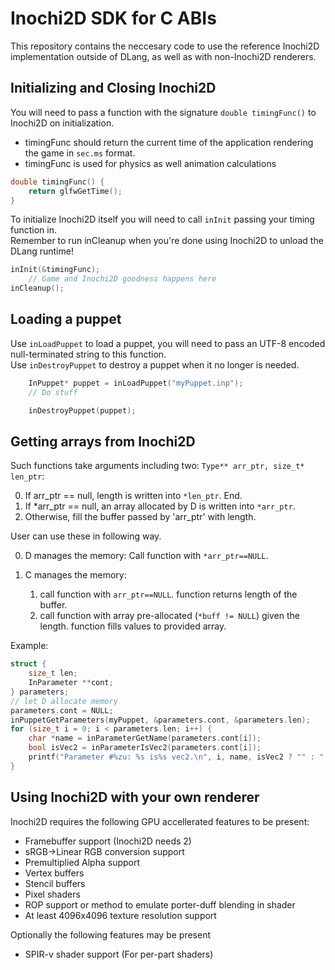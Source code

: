 # Inochi2D SDK for C ABIs
This repository contains the neccesary code to use the reference Inochi2D implementation outside of DLang, as well as with non-Inochi2D renderers.


## Initializing and Closing Inochi2D
You will need to pass a function with the signature `double timingFunc()` to Inochi2D on initialization.  
 * timingFunc should return the current time of the application rendering the game in `sec.ms` format.
 * timingFunc is used for physics as well animation calculations

```c
double timingFunc() {
    return glfwGetTime();
}
```

To initialize Inochi2D itself you will need to call `inInit` passing your timing function in.  
Remember to run inCleanup when you're done using Inochi2D to unload the DLang runtime!

```c
inInit(&timingFunc);
    // Game and Inochi2D goodness happens here
inCleanup();
```

## Loading a puppet
Use `inLoadPuppet` to load a puppet, you will need to pass an UTF-8 encoded null-terminated string to this function.  
Use `inDestroyPuppet` to destroy a puppet when it no longer is needed.

```c
    InPuppet* puppet = inLoadPuppet("myPuppet.inp");
    // Do stuff

    inDestroyPuppet(puppet);
```

## Getting arrays from Inochi2D

Such functions take arguments including two: `Type** arr_ptr, size_t* len_ptr`:

0) If arr_ptr == null, length is written into `*len_ptr`. End.
1) If *arr_ptr == null, an array allocated by D is written into `*arr_ptr`.
2) Otherwise, fill the buffer passed by 'arr_ptr' with length.

User can use these in following way.

0) D manages the memory: Call function with `*arr_ptr==NULL`.
1) C manages the memory:
    
    1) call function with `arr_ptr==NULL`. function returns length of the buffer.
    2) call function with array pre-allocated (`*buff != NULL`) given the length. function fills values to provided array.
    
Example:

```c
struct {
    size_t len;
    InParameter **cont;
} parameters;
// let D allocate memory
parameters.cont = NULL;
inPuppetGetParameters(myPuppet, &parameters.cont, &parameters.len);
for (size_t i = 0; i < parameters.len; i++) {
    char *name = inParameterGetName(parameters.cont[i]);
    bool isVec2 = inParameterIsVec2(parameters.cont[i]);
    printf("Parameter #%zu: %s is%s vec2.\n", i, name, isVec2 ? "" : " not");
}
```

## Using Inochi2D with your own renderer
Inochi2D requires the following GPU accellerated features to be present:
 * Framebuffer support (Inochi2D needs 2)
 * sRGB->Linear RGB conversion support
 * Premultiplied Alpha support
 * Vertex buffers
 * Stencil buffers
 * Pixel shaders
 * ROP support or method to emulate porter-duff blending in shader
 * At least 4096x4096 texture resolution support

Optionally the following features may be present  
 * SPIR-v shader support (For per-part shaders)

